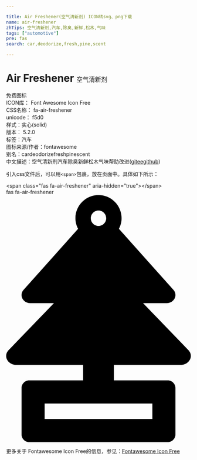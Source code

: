 ```yaml
---

title: Air Freshener(空气清新剂) ICON转svg、png下载
name: air-freshener
zhTips: 空气清新剂,汽车,除臭,新鲜,松木,气味
tags: ["automotive"]
pre: fas
search: car,deodorize,fresh,pine,scent

---
```


# Air Freshener  <small style="font-size: 60%;font-weight: 100">空气清新剂</small>


<div class="detail-page">
<p>
<span><span class="badge-success badge">免费图标</span> </span>
<br/>
<span>
ICON库：
<span class="badge-secondary badge">Font Awesome Icon Free</span> 
</span>
<br/>
<span>
CSS名称：
<span class="badge-secondary badge">fa-air-freshener</span> 
</span>
<br/>
<span>
unicode：
<span class="badge-secondary badge">f5d0</span> 
<copy-btn content='f5d0' btn-title=""></copy-btn>
<copy-btn :content='String.fromCodePoint(parseInt("f5d0", 16))' btn-title="复制U"></copy-btn>
</span><br/><span>样式：<span class="badge-light badge">实心(solid)</span></span>
<br/>
<span>
版本：
<span class="badge-secondary badge">5.2.0</span> 
</span><br/><span>标签：<span class="badge-light badge"><router-link to="/tags/automotive.html">汽车</router-link></span></span>
<br/>
<span>图标来源/作者：<span class="badge-light badge">fontawesome</span></span> 
<br/>
<span>别名：<span class="badge-light badge">car</span><span class="badge-light badge">deodorize</span><span class="badge-light badge">fresh</span><span class="badge-light badge">pine</span><span class="badge-light badge">scent</span></span><br/><span class="zh-detail">中文描述：<span class="badge-primary badge">空气清新剂</span><span class="badge-primary badge">汽车</span><span class="badge-primary badge">除臭</span><span class="badge-primary badge">新鲜</span><span class="badge-primary badge">松木</span><span class="badge-primary badge">气味</span><span class="help-link"><span>帮助改进</span>(<a href="https://gitee.com/liuwave/icon-helper/edit/master/json/fontawesome/solid/air-freshener.json" target="_blank" rel="noopener noreferrer">gitee</a><a href="https://github.com/liuwave/icon-helper/edit/master/json/fontawesome/solid/air-freshener.json" target="_blank" rel="noopener noreferrer">github</a></span>)</span><br/>
</p>
</div>
<div class="alert alert-dark">
  <i class="fas fa-air-freshener fa-xs"></i>
  <i class="fas fa-air-freshener fa-sm"></i>
  <i class="fas fa-air-freshener fa-lg"></i>
  <i class="fas fa-air-freshener fa-2x"></i>
  <i class="fas fa-air-freshener fa-3x"></i>
  <i class="fas fa-air-freshener fa-5x"></i>
  <i class="fas fa-air-freshener fa-7x"></i>
</div>
<div>
  <p>引入css文件后，可以用<code>&lt;span&gt;</code>包裹，放在页面中。具体如下所示：    
  </p>
  <div class="alert alert-primary" style="font-size: 14px">
    &lt;span class="fas fa-air-freshener" aria-hidden="true"&gt;&lt;/span&gt;
    <copy-btn content='<span class="fas fa-air-freshener" aria-hidden="true"></span>'></copy-btn>
  </div>
  <div class="alert alert-secondary">
    <i class="fas fa-air-freshener"
    style="font-size: 24px"
    aria-hidden="true"></i> fas fa-air-freshener
    <copy-btn content="fas fa-air-freshener" btn-title="复制图标名称"></copy-btn>
  </div>
</div>
<div id="svg" class="svg-wrap">
<svg xmlns="http://www.w3.org/2000/svg" viewBox="0 0 384 512"><path d="M378.94 321.41L284.7 224h49.22c15.3 0 23.66-16.6 13.86-27.53L234.45 69.96c3.43-6.61 5.55-14 5.55-21.96 0-26.51-21.49-48-48-48s-48 21.49-48 48c0 7.96 2.12 15.35 5.55 21.96L36.22 196.47C26.42 207.4 34.78 224 50.08 224H99.3L5.06 321.41C-6.69 333.56 3.34 352 21.7 352H160v32H48c-8.84 0-16 7.16-16 16v96c0 8.84 7.16 16 16 16h288c8.84 0 16-7.16 16-16v-96c0-8.84-7.16-16-16-16H224v-32h138.3c18.36 0 28.39-18.44 16.64-30.59zM192 31.98c8.85 0 16.02 7.17 16.02 16.02 0 8.84-7.17 16.02-16.02 16.02S175.98 56.84 175.98 48c0-8.85 7.17-16.02 16.02-16.02zM304 432v32H80v-32h224z"/></svg>
</div>
<detail full-name='fa-air-freshener'></detail>
    
<div><p>更多关于  Fontawesome Icon Free的信息，参见：<a target="_blank" href="https://iconhelper.cn/fontawesome.html">Fontawesome Icon Free</a>
</p></div>
